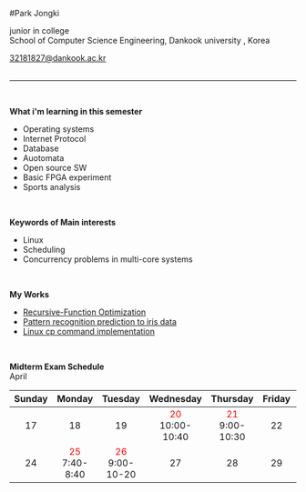
#Park Jongki

junior in college <br>
School of Computer Science Engineering, Dankook university , Korea <br>

32181827@dankook.ac.kr <br><br>
***
<br>

**What i'm learning in this semester**
- Operating systems
- Internet Protocol
- Database
- Auotomata
- Open source SW 
- Basic FPGA experiment
- Sports analysis

<br>

**Keywords of Main interests**
- Linux 
- Scheduling
- Concurrency problems in multi-core systems

<br>

**My Works**
- [Recursive-Function Optimization](https://github.com/JongKI-PARK/OSTEPprac/blob/main/original_files/Recursive-Function%20Optimization.pdf)
- [Pattern recognition prediction to iris data](https://github.com/JongKI-PARK/OSTEPprac/blob/main/original_files/Pattern%20recognition%20prediction%20to%20iris%20data.pdf)
- [Linux cp command implementation](https://github.com/JongKI-PARK/OSTEPprac/blob/main/original_files/Linux%20cp%20command%20implementation.pdf)

<br>

**Midterm Exam Schedule** <br>
April

| Sunday | Monday | Tuesday | Wednesday | Thursday | Friday | Saturaday |
| :---: | :---: | :---: | :---: | :---: | :---: | :---: |
| 17 | 18 | 19 | <span style="color:red">20</span> <br>10:00-10:40 | <span style="color:red">21</span> <br>9:00-10:30| 22 | <span style="color:red">23</span> <br>9:00-10:00|
| 24 | <span style="color:red">25</span> <br>7:40-8:40| <span style="color:red">26</span> <br>9:00-10-20| 27 | 28 | 29 | 30 |
